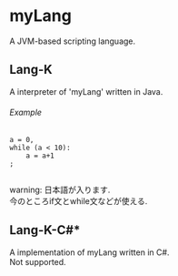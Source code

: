 # myLang
A JVM-based scripting language.

## Lang-K
A interpreter of 'myLang' written in Java.

###### Example
```
a = 0,
while (a < 10):
    a = a+1
;
 
```

warning: 日本語が入ります.  
今のところif文とwhile文などが使える.

## Lang-K-C\#*
A implementation of myLang written in C#.  
Not supported.

